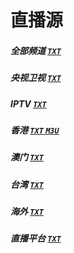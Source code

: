 # 直播源

##### 全部频道 [ `TXT` ](https://gitee.com/hhoyinn/tv/raw/master/list.txt)

##### 央视卫视 [ `TXT` ](https://gitee.com/hhoyinn/tv/raw/master/main.txt)

##### IPTV [ `TXT` ](https://gitee.com/hhoyinn/tv/raw/master/iptv.txt)

##### 香港 [ `TXT` ](https://gitee.com/hhoyinn/tv/raw/master/hk.txt) [ `M3U` ](https://gitee.com/hhoyinn/tv/raw/master/hk.m3u)

##### 澳门 [ `TXT` ](https://gitee.com/hhoyinn/tv/raw/master/mo.txt)

##### 台湾 [ `TXT` ](https://gitee.com/hhoyinn/tv/raw/master/tw.txt)

##### 海外 [ `TXT` ](https://gitee.com/hhoyinn/tv/raw/master/int.txt)

##### 直播平台 [ `TXT` ](https://gitee.com/hhoyinn/tv/raw/master/live_list.txt)